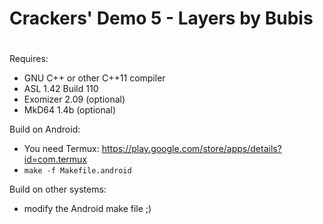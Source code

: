 #
# Crackers' Demo 5 - Layers by Bubis
#

Requires:
 - GNU C++ or other C++11 compiler
 - ASL 1.42 Build 110
 - Exomizer 2.09 (optional)
 - MkD64 1.4b (optional)

Build on Android:
 - You need Termux: https://play.google.com/store/apps/details?id=com.termux
 - `make -f Makefile.android`

Build on other systems:
 - modify the Android make file ;)
